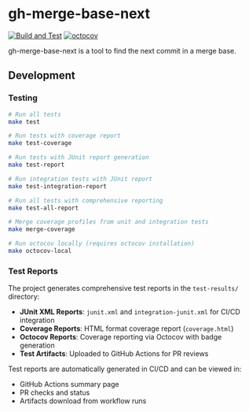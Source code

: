 # gh-merge-base-next

[![Build and Test](https://github.com/srz-zumix/gh-merge-base-next/actions/workflows/build.yml/badge.svg)](https://github.com/srz-zumix/gh-merge-base-next/actions/workflows/build.yml)
[![octocov](https://raw.githubusercontent.com/srz-zumix/gh-merge-base-next/main/docs/coverage.svg)](https://github.com/srz-zumix/gh-merge-base-next/actions)

gh-merge-base-next is a tool to find the next commit in a merge base.

## Development

### Testing

```bash
# Run all tests
make test

# Run tests with coverage report
make test-coverage

# Run tests with JUnit report generation
make test-report

# Run integration tests with JUnit report
make test-integration-report

# Run all tests with comprehensive reporting
make test-all-report

# Merge coverage profiles from unit and integration tests
make merge-coverage

# Run octocov locally (requires octocov installation)
make octocov-local
```

### Test Reports

The project generates comprehensive test reports in the `test-results/` directory:

- **JUnit XML Reports**: `junit.xml` and `integration-junit.xml` for CI/CD integration
- **Coverage Reports**: HTML format coverage report (`coverage.html`)
- **Octocov Reports**: Coverage reporting via Octocov with badge generation
- **Test Artifacts**: Uploaded to GitHub Actions for PR reviews

Test reports are automatically generated in CI/CD and can be viewed in:

- GitHub Actions summary page
- PR checks and status
- Artifacts download from workflow runs

